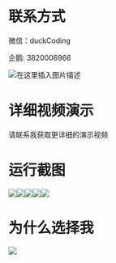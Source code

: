 # 联系方式

微信：duckCoding

企鹅: 3820006966

![在这里插入图片描述](http://upload.cxycsx.vip/91ab4bcb4f2c4c6db86365bb6d6e9c62.jpeg)

# 详细视频演示

请联系我获取更详细的演示视频

# 运行截图

![](http://www.bysj52.com/uploadfile/ueditor/image/202306/%E6%AF%95%E8%AE%BEssm465%E8%BD%AF%E4%BB%B6%E5%BC%80%E5%8F%91%E5%9B%A2%E9%98%9F%E7%AE%A1%E7%90%86%E7%BD%91%E7%AB%99+vue%E6%AF%95%E4%B8%9A%E8%AE%BE%E8%AE%A1/3.png)![](http://www.bysj52.com/uploadfile/ueditor/image/202306/%E6%AF%95%E8%AE%BEssm465%E8%BD%AF%E4%BB%B6%E5%BC%80%E5%8F%91%E5%9B%A2%E9%98%9F%E7%AE%A1%E7%90%86%E7%BD%91%E7%AB%99+vue%E6%AF%95%E4%B8%9A%E8%AE%BE%E8%AE%A1/5.png)![](http://www.bysj52.com/uploadfile/ueditor/image/202306/%E6%AF%95%E8%AE%BEssm465%E8%BD%AF%E4%BB%B6%E5%BC%80%E5%8F%91%E5%9B%A2%E9%98%9F%E7%AE%A1%E7%90%86%E7%BD%91%E7%AB%99+vue%E6%AF%95%E4%B8%9A%E8%AE%BE%E8%AE%A1/1.png)![](http://www.bysj52.com/uploadfile/ueditor/image/202306/%E6%AF%95%E8%AE%BEssm465%E8%BD%AF%E4%BB%B6%E5%BC%80%E5%8F%91%E5%9B%A2%E9%98%9F%E7%AE%A1%E7%90%86%E7%BD%91%E7%AB%99+vue%E6%AF%95%E4%B8%9A%E8%AE%BE%E8%AE%A1/4.png)![](http://www.bysj52.com/uploadfile/ueditor/image/202306/%E6%AF%95%E8%AE%BEssm465%E8%BD%AF%E4%BB%B6%E5%BC%80%E5%8F%91%E5%9B%A2%E9%98%9F%E7%AE%A1%E7%90%86%E7%BD%91%E7%AB%99+vue%E6%AF%95%E4%B8%9A%E8%AE%BE%E8%AE%A1/2.png)

# 为什么选择我

![](http://upload.cxycsx.vip/%E7%A8%8B%E5%BA%8F%E8%AE%BE%E8%AE%A1.png)

